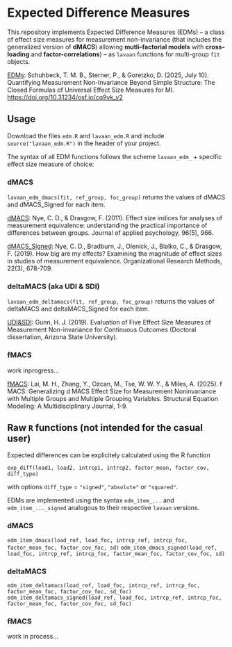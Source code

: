 # Expected Difference Measures

This repository implements Expected Difference Measures (EDMs) – a class of effect size measures for measurement non-invariance (that includes the generalized version of **dMACS**) allowing **mutli-factorial models** with **cross-loading** and **factor-correlations**) – as `lavaan` functions for multi-group `fit` objects.

[EDMs](https://osf.io/preprints/psyarxiv/cq9vk_v2): Schuhbeck, T. M. B., Sterner, P., & Goretzko, D. (2025, July 10). Quantifying Measurement Non-Invariance Beyond Simple Structure: The Closed Formulas of Universal Effect Size Measures for MI. https://doi.org/10.31234/osf.io/cq9vk_v2

## Usage

Download the files `edm.R` and `lavaan_edm.R` and include `source("lavaan_edm.R")` in the header of your project.

The syntax of all EDM functions follows the scheme `lavaan_edm_` + specific effect size measure of choice:
### dMACS
`lavaan_edm_dmacs(fit, ref_group, foc_group)` returns the values of dMACS and dMACS_Signed for each item. 

[dMACS](https://www.researchgate.net/profile/Christopher-Nye-2/publication/50998374_Effect_Size_Indices_for_Analyses_of_Measurement_Equivalence_Understanding_the_Practical_Importance_of_Differences_Between_Groups/links/550859a20cf26ff55f816638/Effect-Size-Indices-for-Analyses-of-Measurement-Equivalence-Understanding-the-Practical-Importance-of-Differences-Between-Groups.pdf): Nye, C. D., & Drasgow, F. (2011). Effect size indices for analyses of measurement equivalence: understanding the practical importance of differences between groups. Journal of applied psychology, 96(5), 966.

[dMACS_Signed](https://www.researchgate.net/profile/Fritz-Drasgow/publication/323804009_How_Big_Are_My_Effects_Examining_the_Magnitude_of_Effect_Sizes_in_Studies_of_Measurement_Equivalence/links/5b869e4592851c1e1239e69c/How-Big-Are-My-Effects-Examining-the-Magnitude-of-Effect-Sizes-in-Studies-of-Measurement-Equivalence.pdf?_sg%5B0%5D=started_experiment_milestone&origin=journalDetail): Nye, C. D., Bradburn, J., Olenick, J., Bialko, C., & Drasgow, F. (2019). How big are my effects? Examining the magnitude of effect sizes in studies of measurement equivalence. Organizational Research Methods, 22(3), 678-709.

### deltaMACS (aka UDI & SDI) 
`lavaan_edm_deltamacs(fit, ref_group, foc_group)` returns the values of deltaMACS and deltaMACS_Signed for each item. 

[UDI&SDI](https://core.ac.uk/download/pdf/200249537.pdf): Gunn, H. J. (2019). Evaluation of Five Effect Size Measures of Measurement Non-invariance for Continuous Outcomes (Doctoral dissertation, Arizona State University).

### fMACS
work inprogress...

[fMACS](https://www.tandfonline.com/doi/pdf/10.1080/10705511.2025.2484812): Lai, M. H., Zhang, Y., Ozcan, M., Tse, W. W. Y., & Miles, A. (2025). f MACS: Generalizing d MACS Effect Size for Measurement Noninvariance with Multiple Groups and Multiple Grouping Variables. Structural Equation Modeling: A Multidisciplinary Journal, 1-9.

## Raw `R` functions (not intended for the casual user)
Expected differences can be explicitely calculated using the R function 

`exp_diff(load1, load2,
         intrcp1, intrcp2,
         factor_mean, factor_cov,
         diff_type)`

with options `diff_type` = `"signed"`, `"absolute"` or `"squared"`.

EDMs are implemented using the syntax `edm_item_...` and `edm_item_..._signed` analogous to their respective `lavaan` versions. 

### dMACS
`edm_item_dmacs(load_ref, load_foc, intrcp_ref, intrcp_foc, factor_mean_foc, factor_cov_foc, sd)`
`edm_item_dmacs_signed(load_ref, load_foc,
                                  intrcp_ref, intrcp_foc,
                                  factor_mean_foc, factor_cov_foc,
                                  sd)`
### deltaMACS
`edm_item_deltamacs(load_ref, load_foc,
                               intrcp_ref, intrcp_foc,
                               factor_mean_foc, factor_cov_foc,
                               sd_foc)`
`edm_item_deltamacs_signed(load_ref, load_foc,
                                      intrcp_ref, intrcp_foc,
                                      factor_mean_foc, factor_cov_foc,
                                      sd_foc)`
### fMACS
work in process...


